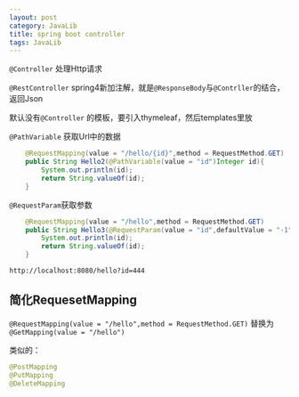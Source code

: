 ```yaml
---
layout: post
category: JavaLib
title: spring boot controller
tags: JavaLib
---
```


```@Controller```  处理Http请求

```@RestController```  spring4新加注解，就是```@ResponseBody```与```@Contrller```的结合，返回Json

默认没有```@Controller``` 的模板，要引入thymeleaf，然后templates里放

```@PathVariable``` 获取Url中的数据

```java
    @RequestMapping(value = "/hello/{id}",method = RequestMethod.GET)
    public String Hello2(@PathVariable(value = "id")Integer id){
        System.out.println(id);
        return String.valueOf(id);
    }
```

```@RequestParam```获取参数

```java
    @RequestMapping(value = "/hello",method = RequestMethod.GET)
    public String Hello3(@RequestParam(value = "id",defaultValue = "-1") Integer id){
        System.out.println(id);
        return String.valueOf(id);
    }
```

```http://localhost:8080/hello?id=444```

## 简化RequesetMapping

```@RequestMapping(value = "/hello",method = RequestMethod.GET)```
   替换为
```@GetMapping(value = "/hello")```

类似的：

```java
@PostMapping
@PutMapping
@DeleteMapping
```
